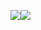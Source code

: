 



[![](file:///C:/Users/linna/AppData/Local/Temp/enhtmlclip/EN3a8cd04a.png)](file://C:\Users\linna\AppData\Local\Temp\enhtmlclip\DbSyncRestart.sh)[![](file:///C:/Users/linna/AppData/Local/Temp/enhtmlclip/EN3a8cd04a.png)](file://C:\Users\linna\AppData\Local\Temp\enhtmlclip\DbSyncRestart.sh)

